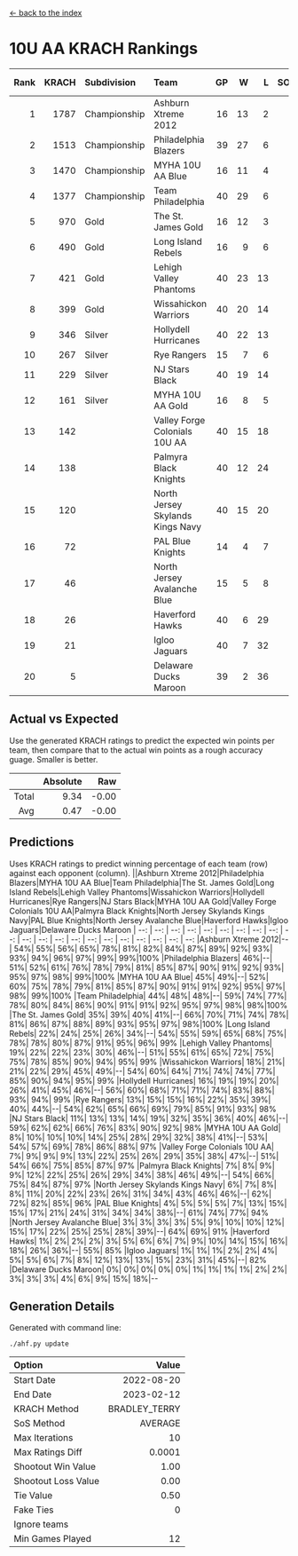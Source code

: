 [<- back to the index](readme.md)
# 10U AA KRACH Rankings
Rank|KRACH|Subdivision|Team|GP|W|L|SOW|SOL|T|SoS|Exp Wins|Win Diff
---:|---:|:---|:---|---:|---:|---:|---:|---:|---:|---:|---:|---:
1|1787|Championship|Ashburn Xtreme 2012|16|13|2|0|1|0|689|12.2|-0.8
2|1513|Championship|Philadelphia Blazers|39|27|6|5|1|0|549|30.5|-1.5
3|1470|Championship|MYHA 10U AA Blue|16|11|4|1|0|0|717|11.5|-0.5
4|1377|Championship|Team Philadelphia|40|29|6|3|2|0|577|30.5|-1.5
5|970|Gold|The St. James Gold|16|12|3|0|1|0|505|11.7|-0.3
6|490|Gold|Long Island Rebels|16|9|6|0|1|0|634|8.9|-0.1
7|421|Gold|Lehigh Valley Phantoms|40|23|13|1|3|0|503|24.0|0.0
8|399|Gold|Wissahickon Warriors|40|20|14|3|3|0|558|23.0|-0.0
9|346|Silver|Hollydell Hurricanes|40|22|13|3|2|0|358|25.5|0.5
10|267|Silver|Rye Rangers|15|7|6|1|1|0|520|8.1|0.1
11|229|Silver|NJ Stars Black|40|19|14|3|4|0|357|22.6|0.6
12|161|Silver|MYHA 10U AA Gold|16|8|5|0|3|0|341|8.2|0.2
13|142||Valley Forge Colonials 10U AA|40|15|18|3|4|0|407|18.6|0.6
14|138||Palmyra Black Knights|40|12|24|2|2|0|630|14.2|0.2
15|120||North Jersey Skylands Kings Navy|40|15|20|4|1|0|272|19.8|0.8
16|72||PAL Blue Knights|14|4|7|2|1|0|326|6.3|0.3
17|46||North Jersey Avalanche Blue|15|5|8|1|1|0|132|6.4|0.4
18|26||Haverford Hawks|40|6|29|2|3|0|448|8.4|0.4
19|21||Igloo Jaguars|40|7|32|1|0|0|293|8.4|0.4
20|5||Delaware Ducks Maroon|39|2|36|0|1|0|350|2.1|0.1

## Actual vs Expected
Use the generated KRACH ratings to predict the expected win points per team, then compare that to the actual win points as a rough accuracy guage. Smaller is better.

||Absolute|Raw
|---:|---:|---:
|Total|9.34|-0.00
|Avg|0.47|-0.00

## Predictions
Uses KRACH ratings to predict winning percentage of each team (row) against each opponent (column).
||Ashburn Xtreme 2012|Philadelphia Blazers|MYHA 10U AA Blue|Team Philadelphia|The St. James Gold|Long Island Rebels|Lehigh Valley Phantoms|Wissahickon Warriors|Hollydell Hurricanes|Rye Rangers|NJ Stars Black|MYHA 10U AA Gold|Valley Forge Colonials 10U AA|Palmyra Black Knights|North Jersey Skylands Kings Navy|PAL Blue Knights|North Jersey Avalanche Blue|Haverford Hawks|Igloo Jaguars|Delaware Ducks Maroon
| --: | --: | --: | --: | --: | --: | --: | --: | --: | --: | --: | --: | --: | --: | --: | --: | --: | --: | --: | --: | --: 
|Ashburn Xtreme 2012|--| 54%| 55%| 56%| 65%| 78%| 81%| 82%| 84%| 87%| 89%| 92%| 93%| 93%| 94%| 96%| 97%| 99%| 99%|100%
|Philadelphia Blazers| 46%|--| 51%| 52%| 61%| 76%| 78%| 79%| 81%| 85%| 87%| 90%| 91%| 92%| 93%| 95%| 97%| 98%| 99%|100%
|MYHA 10U AA Blue| 45%| 49%|--| 52%| 60%| 75%| 78%| 79%| 81%| 85%| 87%| 90%| 91%| 91%| 92%| 95%| 97%| 98%| 99%|100%
|Team Philadelphia| 44%| 48%| 48%|--| 59%| 74%| 77%| 78%| 80%| 84%| 86%| 90%| 91%| 91%| 92%| 95%| 97%| 98%| 98%|100%
|The St. James Gold| 35%| 39%| 40%| 41%|--| 66%| 70%| 71%| 74%| 78%| 81%| 86%| 87%| 88%| 89%| 93%| 95%| 97%| 98%|100%
|Long Island Rebels| 22%| 24%| 25%| 26%| 34%|--| 54%| 55%| 59%| 65%| 68%| 75%| 78%| 78%| 80%| 87%| 91%| 95%| 96%| 99%
|Lehigh Valley Phantoms| 19%| 22%| 22%| 23%| 30%| 46%|--| 51%| 55%| 61%| 65%| 72%| 75%| 75%| 78%| 85%| 90%| 94%| 95%| 99%
|Wissahickon Warriors| 18%| 21%| 21%| 22%| 29%| 45%| 49%|--| 54%| 60%| 64%| 71%| 74%| 74%| 77%| 85%| 90%| 94%| 95%| 99%
|Hollydell Hurricanes| 16%| 19%| 19%| 20%| 26%| 41%| 45%| 46%|--| 56%| 60%| 68%| 71%| 71%| 74%| 83%| 88%| 93%| 94%| 99%
|Rye Rangers| 13%| 15%| 15%| 16%| 22%| 35%| 39%| 40%| 44%|--| 54%| 62%| 65%| 66%| 69%| 79%| 85%| 91%| 93%| 98%
|NJ Stars Black| 11%| 13%| 13%| 14%| 19%| 32%| 35%| 36%| 40%| 46%|--| 59%| 62%| 62%| 66%| 76%| 83%| 90%| 92%| 98%
|MYHA 10U AA Gold|  8%| 10%| 10%| 10%| 14%| 25%| 28%| 29%| 32%| 38%| 41%|--| 53%| 54%| 57%| 69%| 78%| 86%| 88%| 97%
|Valley Forge Colonials 10U AA|  7%|  9%|  9%|  9%| 13%| 22%| 25%| 26%| 29%| 35%| 38%| 47%|--| 51%| 54%| 66%| 75%| 85%| 87%| 97%
|Palmyra Black Knights|  7%|  8%|  9%|  9%| 12%| 22%| 25%| 26%| 29%| 34%| 38%| 46%| 49%|--| 54%| 66%| 75%| 84%| 87%| 97%
|North Jersey Skylands Kings Navy|  6%|  7%|  8%|  8%| 11%| 20%| 22%| 23%| 26%| 31%| 34%| 43%| 46%| 46%|--| 62%| 72%| 82%| 85%| 96%
|PAL Blue Knights|  4%|  5%|  5%|  5%|  7%| 13%| 15%| 15%| 17%| 21%| 24%| 31%| 34%| 34%| 38%|--| 61%| 74%| 77%| 94%
|North Jersey Avalanche Blue|  3%|  3%|  3%|  3%|  5%|  9%| 10%| 10%| 12%| 15%| 17%| 22%| 25%| 25%| 28%| 39%|--| 64%| 69%| 91%
|Haverford Hawks|  1%|  2%|  2%|  2%|  3%|  5%|  6%|  6%|  7%|  9%| 10%| 14%| 15%| 16%| 18%| 26%| 36%|--| 55%| 85%
|Igloo Jaguars|  1%|  1%|  1%|  2%|  2%|  4%|  5%|  5%|  6%|  7%|  8%| 12%| 13%| 13%| 15%| 23%| 31%| 45%|--| 82%
|Delaware Ducks Maroon|  0%|  0%|  0%|  0%|  0%|  1%|  1%|  1%|  1%|  2%|  2%|  3%|  3%|  3%|  4%|  6%|  9%| 15%| 18%|--

## Generation Details

Generated with command line:
```
./ahf.py update
```

| Option | Value |
| :----- | ----: |
| Start Date | 2022-08-20 |
| End Date | 2023-02-12 |
| KRACH Method | BRADLEY_TERRY |
| SoS Method | AVERAGE |
| Max Iterations | 10 |
| Max Ratings Diff | 0.0001 |
| Shootout Win Value | 1.00 |
| Shootout Loss Value | 0.00 |
| Tie Value | 0.50 |
| Fake Ties | 0 |
| Ignore teams |  |
| Min Games Played | 12 |

